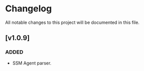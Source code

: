 # Changelog
All notable changes to this project will be documented in this file.

## [v1.0.9]

### ADDED
- SSM Agent parser.